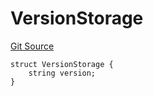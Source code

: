 # VersionStorage
[Git Source](https://github.com/thrackle-io/tron/blob/50727ee9211084f05b8690e3435981873338f44e/src/protocol/diamond/VersionFacetLib.sol)


```solidity
struct VersionStorage {
    string version;
}
```

